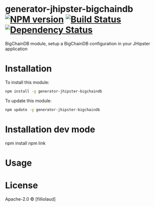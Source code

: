 # generator-jhipster-bigchaindb  [![NPM version][npm-image]][npm-url] [![Build Status][travis-image]][travis-url] [![Dependency Status][daviddm-image]][daviddm-url]
BigChainDB module, setup a BigChainDB configuration in your JHipster application

# Installation

To install this module:

```bash
npm install -g generator-jhipster-bigchaindb
```

To update this module:
```bash
npm update -g generator-jhipster-bigchaindb
```

# Installation dev mode
npm install
npm link

# Usage

# License

Apache-2.0 © [filliolaud]


[npm-image]: https://badge.fury.io/js/generator-jhipster-bigchaindb.svg
[npm-url]: https://npmjs.org/package/generator-jhipster-bigchaindb
[travis-image]: https://travis-ci.org/pierre-filliolaud/generator-jhipster-bigchaindb.svg?branch=master
[travis-url]: https://travis-ci.org/pierre-filliolaud/generator-jhipster-bigchaindb
[daviddm-image]: https://david-dm.org/pierre-filliolaud/generator-jhipster-bigchaindb.svg?theme=shields.io
[daviddm-url]: https://david-dm.org/pierre-filliolaud/generator-jhipster-bigchaindb
